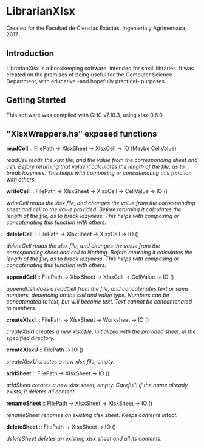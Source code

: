 # LibrarianXlsx
Created for the Facultad de Ciencias Exactas, Ingenieria y Agrimensura, 2017

## Introduction
LibrarianXlsx is a bookkeeping software, intended for small libraries. It was created on the premises of being useful for the Computer Science Department, with educative -and hopefully practical- purposes.

## Getting Started
This software was compiled with GHC v7.10.3, using xlsx-0.6.0

## "XlsxWrappers.hs" exposed functions
**readCell** :: FilePath -> XlsxSheet -> XlsxCell -> IO (Maybe CellValue)

*readCell reads the xlsx file, and the value from the corresponding sheet and cell. Before returning that value it calculates the length of the file, as to break lazyness. This helps with composing or concatenating this function with others.*

**writeCell** :: FilePath -> XlsxSheet -> XlsxCell -> CellValue -> IO ()

*writeCell reads the xlsx file, and changes the value from the corresponding sheet and cell to the value provided. Before returning it calculates the length of the file, as to break lazyness. This helps with composing or concatenating this function with others.*

**deleteCell** :: FilePath -> XlsxSheet -> XlsxCell -> IO ()

*deleteCell reads the xlsx file, and changes the value from the corresponding sheet and cell to Nothing. Before returning it calculates the length of the file, as to break lazyness. This helps with composing or concatenating this function with others.*

**appendCell** :: FilePath -> XlsxSheet -> XlsxCell -> CellValue -> IO ()

*appendCell does a readCell from the file, and concatenates text or sums numbers, depending on the cell and value type. Numbers can be concatenated to text, but will become text. Text cannot be concantenated to numbers.*

**createXlsxI** :: FilePath -> XlsxSheet -> Worksheet -> IO ()

*createXlsxI creates a new xlsx file, initialized with the provided sheet, in the specified directory.*

**createXlsxU** :: FilePath -> IO ()

*createXlsxU creates a new xlsx file, empty.*

**addSheet** :: FilePath -> XlsxSheet -> IO ()

*addSheet creates a new xlsx sheet, empty. Careful!! if the name already exists, it deletes all content.*

**renameSheet** :: FilePath -> XlsxSheet -> XlsxSheet -> IO ()

*renameSheet renames an existing xlsx sheet. Keeps contents intact.*

**deleteSheet** :: FilePath -> XlsxSheet -> IO ()

*deleteSheet deletes an existing xlsx sheet and all its contents.*

